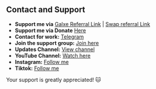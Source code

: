 ## Contact and Support

- **Support me via** [Galxe Referral Link](https://app.galxe.com/quest/xrplevmsidechain/GCaM3t1wTe?referral_code=GRFr2JiteymuEnvqZsPOIO4qIUWvmgjWvd538z6sauYnE7g) | [Swap referral Link](https://testnet.xrise33.com/ref/X7QCLIgtrl91DrRJYqHod6YSrHK)
- **Support me via Donate** [Here](https://t.me/KeoAirDropFreeNe/312/27801)
- **Contact for work:** [Telegram](https://t.me/MeoMunDep)
- **Join the support group:** [Join here](https://t.me/KeoAirDropFreeNe)
- **Updates Channel:** [View channel](https://t.me/KeoAirDropFreeNee)
- **YouTube Channel:** [Watch here](https://www.youtube.com/@keoairdropfreene)
- **Instagram:** [Follow me](https://www.instagram.com/meomundep)
- **Tiktok:** [Follow me](https://www.tiktok.com/@meomundep)

Your support is greatly appreciated! 🐱

